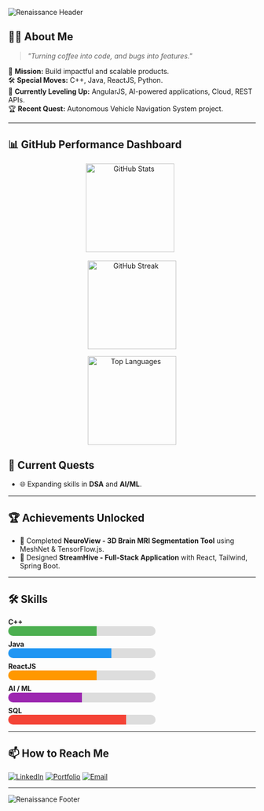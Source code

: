 
<!-- Header: Retro Pokémon Battle Frame -->
<!-- 🏛 Renaissance Italian Header -->
![Renaissance Header](https://capsule-render.vercel.app/api?type=rect&height=200&color=0:f3e9d2,100:d8c297&text=Soumith%20Kumar%20Arja&fontAlign=50&fontAlignY=50&fontColor=4b2e05&fontSize=48&stroke=6e4b1f&strokeWidth=2&font=Great%20Vibes)


## 🧑‍🚀 About Me
> _"Turning coffee into code, and bugs into features."_  

🎯 **Mission:** Build impactful and scalable products.  
🛠 **Special Moves:** C++, Java, ReactJS, Python.  
🌱 **Currently Leveling Up:** AngularJS, AI-powered applications, Cloud, REST APIs.  
🏆 **Recent Quest:**  Autonomous Vehicle Navigation System project.  

---


## 📊 GitHub Performance Dashboard

<div align="center">

<!-- GitHub Stats -->
<img src="https://github-readme-stats.vercel.app/api?username=SoumithKumar27&show_icons=true&theme=radical" alt="GitHub Stats" height="180px"/>
&nbsp;
<!-- GitHub Streak -->
<p align="center">
  <img src="https://github-readme-streak-stats.herokuapp.com?user=SoumithKumar27&theme=radical&hide_border=false" alt="GitHub Streak" height="180px"/>
</p>
<!-- Top Languages -->
<img src="https://github-readme-stats.vercel.app/api/top-langs/?username=SoumithKumar27&layout=compact&theme=radical" alt="Top Languages" height="180px"/>

</div>


## 🚀 Current Quests
- 🌐 Expanding skills in **DSA** and **AI/ML**.

---

## 🏆 Achievements Unlocked
- 🎯 Completed **NeuroView - 3D Brain MRI Segmentation Tool** using MeshNet & TensorFlow.js.
- 🚀 Designed **StreamHive - Full-Stack Application** with React, Tailwind, Spring Boot.

---

<h2>🛠 Skills</h2>

<div style="margin: 8px 0;">
  <strong>C++</strong>
  <div style="background: #ddd; border-radius: 10px; overflow: hidden; width: 300px; height: 20px;">
    <div style="background: #4CAF50; width: 60%; height: 100%;"></div>
  </div>
</div>

<div style="margin: 8px 0;">
  <strong>Java</strong>
  <div style="background: #ddd; border-radius: 10px; overflow: hidden; width: 300px; height: 20px;">
    <div style="background: #2196F3; width: 70%; height: 100%;"></div>
  </div>
</div>

<div style="margin: 8px 0;">
  <strong>ReactJS</strong>
  <div style="background: #ddd; border-radius: 10px; overflow: hidden; width: 300px; height: 20px;">
    <div style="background: #FF9800; width: 60%; height: 100%;"></div>
  </div>
</div>

<div style="margin: 8px 0;">
  <strong>AI / ML</strong>
  <div style="background: #ddd; border-radius: 10px; overflow: hidden; width: 300px; height: 20px;">
    <div style="background: #9C27B0; width: 50%; height: 100%;"></div>
  </div>
</div>

<div style="margin: 8px 0;">
  <strong>SQL</strong>
  <div style="background: #ddd; border-radius: 10px; overflow: hidden; width: 300px; height: 20px;">
    <div style="background: #F44336; width: 80%; height: 100%;"></div>
  </div>
</div>



---

## 📫 How to Reach Me
[![LinkedIn](https://img.shields.io/badge/LinkedIn-Soumith%20Kumar%20Arja-blue?style=for-the-badge&logo=linkedin)](https://www.linkedin.com/in/soumithkumararja)
[![Portfolio](https://img.shields.io/badge/Portfolio-000?style=for-the-badge&logo=react&logoColor=61DAFB)](https://your-portfolio-link.com)
[![Email](https://img.shields.io/badge/Email-soumith273%40gmail.com-red?style=for-the-badge&logo=gmail&logoColor=white)](mailto:soumith273@gmail.com)

---

<!-- Footer -->

<!-- 🏛 Renaissance Italian Footer -->
![Renaissance Footer](https://capsule-render.vercel.app/api?type=rect&height=150&color=0:f3e9d2,100:d8c297&text=THE%20END&fontAlign=50&fontAlignY=50&fontColor=4b2e05&fontSize=40&stroke=6e4b1f&strokeWidth=2&font=Great%20Vibes&section=footer)


